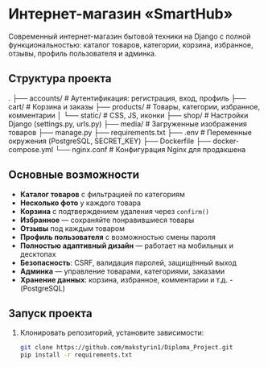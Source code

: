 # Интернет-магазин «SmartHub»

Современный интернет-магазин бытовой техники на Django с полной функциональностью: каталог товаров, категории, корзина, избранное, отзывы, профиль пользователя и админка.

## Структура проекта

.
├── accounts/          # Аутентификация: регистрация, вход, профиль
├── cart/              # Корзина и заказы
├── products/          # Товары, категории, избранное, комментарии
│   └── static/        # CSS, JS, иконки
├── shop/              # Настройки Django (settings.py, urls.py)
├── media/             # Загруженные изображения товаров
├── manage.py
├── requirements.txt
├── .env               # Переменные окружения (PostgreSQL, SECRET_KEY)
├── Dockerfile
├── docker-compose.yml
└── nginx.conf         # Конфигурация Nginx для продакшена


## Основные возможности

- **Каталог товаров** с фильтрацией по категориям  
- **Несколько фото** у каждого товара  
- **Корзина** с подтверждением удаления через `confirm()`  
- **Избранное** — сохраняйте понравившиеся товары  
- **Отзывы** под каждым товаром  
- **Профиль пользователя** с возможностью смены пароля  
- **Полностью адаптивный дизайн** — работает на мобильных и десктопах  
- **Безопасность**: CSRF, валидация паролей, защищённый выход  
- **Админка** — управление товарами, категориями, заказами
- **Хранение данных**: корзина, избранное, комментарии и т.д. - (PostgreSQL)

## Запуск проекта

1. Клонировать репозиторий, установите зависимости:
   ```bash
   git clone https://github.com/makstyrin1/Diploma_Project.git
   pip install -r requirements.txt